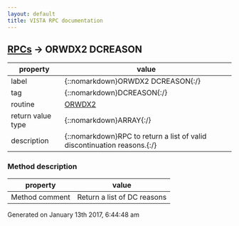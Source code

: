 ```yaml
---
layout: default
title: VISTA RPC documentation
---
```




## [RPCs](TableOfContent.md) &#8594; ORWDX2 DCREASON 

 property | value 
--- | --- 
 label | {::nomarkdown}ORWDX2 DCREASON{:/}
 tag | {::nomarkdown}DCREASON{:/}
 routine | [ORWDX2](http://code.osehra.org/dox/Routine_ORWDX2_source.html)
 return value type | {::nomarkdown}ARRAY{:/}
 description | {::nomarkdown}RPC to return a list of valid discontinuation reasons.{:/}


### Method description

 property | value 
 --- | --- 
 Method comment | Return a list of DC reasons




 Generated on January 13th 2017, 6:44:48 am
